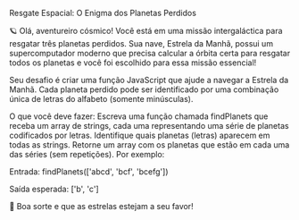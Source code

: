 Resgate Espacial: O Enigma dos Planetas Perdidos


🪐 Olá, aventureiro cósmico! Você está em uma missão intergaláctica para resgatar três planetas perdidos. Sua nave, Estrela da Manhã, possui um supercomputador moderno que precisa calcular a órbita certa para resgatar todos os planetas e você foi escolhido para essa missão essencial!

Seu desafio é criar uma função JavaScript que ajude a navegar a Estrela da Manhã. Cada planeta perdido pode ser identificado por uma combinação única de letras do alfabeto (somente minúsculas).

O que você deve fazer:
Escreva uma função chamada findPlanets que receba um array de strings, cada uma representando uma série de planetas codificados por letras.
Identifique quais planetas (letras) aparecem em todas as strings.
Retorne um array com os planetas que estão em cada uma das séries (sem repetições).
Por exemplo:

Entrada:
findPlanets(['abcd', 'bcf', 'bcefg'])

Saída esperada:
['b', 'c']


🌟 Boa sorte e que as estrelas estejam a seu favor!

